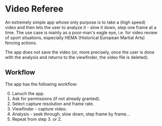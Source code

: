 # Video Referee
An extremely simple app whose only purpose is to take a (high speed) video and then lets the user to analyze it - slow it down, step one frame at a time.
The use case is mainly as a poor-man's eagle eye, i.e. for video review of sport situations, especially HEMA (Historical European Martial Arts) fencing actions.

The app does not save the video (or, more precisely, once the user is done with the analysis and returns to the viewfinder, the video file is deleted).

## Workflow
The app has the following workflow:

0. Lanuch the app.
1. Ask for permissions (if not already granted).
2. Select capture resolution and frame rate.
3. Viewfinder - capture video.
4. Analysis - seek through, slow down, step frame by frame...
5. Repeat from step 3. or 2.
